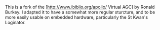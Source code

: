 This is a fork of the [http://www.ibiblio.org/apollo/ Virtual AGC] by Ronald Burkey. I adapted it to have a somewhat more regular sturcture, and to be more easily usable on embedded hardware, particularly the St Kwan's Loginator.
